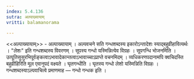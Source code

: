 ```yaml
---
index: 5.4.136
sutra: अल्पाख्यायाम्
vritti: balamanorama

---
```

<<अल्पाख्यायाम्>> - अल्पाख्यायाम् । अल्पवचने सति गन्धशब्दस्य इकारोऽन्तादेशः स्याद्बहुव्रीहावित्यर्थः । "लेशः" इति गन्धशब्दस्य विवरणम् । सूपस्य गन्धो यस्मिन्नित्येव विग्रहः । सूपगन्धि भोजनमिति । उत्पूतिसुसुरभिपूर्वङ्कत्वाऽभावादेकान्तत्वाऽभावाच्चाऽप्राप्ते वचनमिदम् । व्यधिकरणपदानामपि क्वचिदस्ति बहुव्रीहिरिति मूल एवानुपदं वक्ष्यते । घृतगन्धीति । घृतस्य गन्धो लेशो यस्मिन्निति विग्रहः । गन्धशब्दस्याऽल्पवाचित्वे प्रमाणमाह — गन्धो गन्धक इति । 